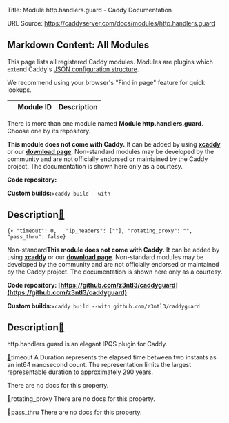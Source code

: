Title: Module http.handlers.guard - Caddy Documentation

URL Source: https://caddyserver.com/docs/modules/http.handlers.guard

Markdown Content:
All Modules
-----------

This page lists all registered Caddy modules. Modules are plugins which extend Caddy's [JSON configuration structure](https://caddyserver.com/docs/json/).

We recommend using your browser's "Find in page" feature for quick lookups.

|  | Module ID | Description |
| --- | --- | --- |

There is more than one module named **Module http.handlers.guard**. Choose one by its repository.

**This module does not come with Caddy.** It can be added by using **[xcaddy](https://caddyserver.com/docs/build#xcaddy)** or our **[download page](https://caddyserver.com/download)**. Non-standard modules may be developed by the community and are not officially endorsed or maintained by the Caddy project. The documentation is shown here only as a courtesy.

**Code repository:**

**Custom builds:**`xcaddy build --with`

Description[🔗](https://caddyserver.com/docs/modules/http.handlers.guard#docs "Direct link")
--------------------------------------------------------------------------------------------

`{▾	"timeout": 0,	"ip_headers": [""],	"rotating_proxy": "",	"pass_thru": false}`

Non-standard**This module does not come with Caddy.** It can be added by using **[xcaddy](https://caddyserver.com/docs/build#xcaddy)** or our **[download page](https://caddyserver.com/download)**. Non-standard modules may be developed by the community and are not officially endorsed or maintained by the Caddy project. The documentation is shown here only as a courtesy.

**Code repository: [https://github.com/z3ntl3/caddyguard](https://github.com/z3ntl3/caddyguard)**

**Custom builds:**`xcaddy build --with github.com/z3ntl3/caddyguard`

Description[🔗](https://caddyserver.com/docs/modules/http.handlers.guard#docs "Direct link")
--------------------------------------------------------------------------------------------

http.handlers.guard is an elegant IPQS plugin for Caddy.

[🔗](https://caddyserver.com/docs/modules/http.handlers.guard#timeout)timeout
A Duration represents the elapsed time between two instants as an int64 nanosecond count. The representation limits the largest representable duration to approximately 290 years.

There are no docs for this property.

[🔗](https://caddyserver.com/docs/modules/http.handlers.guard#rotating_proxy)rotating_proxy
There are no docs for this property.

[🔗](https://caddyserver.com/docs/modules/http.handlers.guard#pass_thru)pass_thru
There are no docs for this property.
